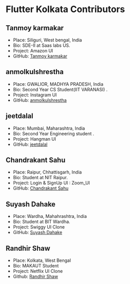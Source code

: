 # Flutter Kolkata Contributors

## Tanmoy karmakar

- Place: Siliguri, West bengal, India
- Bio: SDE-II at Saas labs US.
- Project: Amazon UI
- GitHub: [Tanmoy karmakar](https://github.com/tanmoy27112000)

## anmolkulshrestha

- Place: GWALIOR, MADHYA PRADESH, India
- Bio: Second Year CS Student(IIT VARANASI) .
- Project: Instagram UI
- GitHub: [anmolkulshrestha](https://github.com/anmolkulshrestha)


## jeetdalal

- Place: Mumbai, Maharashtra, India
- Bio: Second Year Engineering student .
- Project: Hangman UI
- GitHub: [jeetdalal](https://github.com/JeetDalal)


## Chandrakant Sahu

- Place: Raipur, Chhattisgarh, India
- Bio: Student at NIT Raipur.
- Project: Login & SignUp UI
         : Zoom_UI
- GitHub: [Chandrakant Sahu](https://github.com/Chandrakant0110)

## Suyash Dahake

- Place: Wardha, Mahahrashtra, India
- Bio: Student at BIT Wardha.
- Project: Swiggy UI Clone
- GitHub: [Suyash Dahake](https://github.com/suyash0102)

## Randhir Shaw

- Place: Kolkata, West Bengal
- Bio: MAKAUT Student
- Project: Netflix UI Clone
- Github: [Randhir Shaw](https://github.com/randhirshaw)
